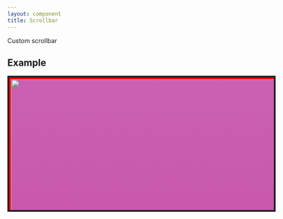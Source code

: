 ```yaml
---
layout: component
title: Scrollbar
---
```


Custom scrollbar

## Example

<style>
	.scrollbar{
		background: #f1f1f1;
		border-radius: 4px;
	}
	.scrollbar>.bar{
		background: #909190;
		border-radius: 4px;
		height: 100px;
		border: solid 1px #6D6D6D;
	}
	.scrollbar-vertical{
		width: 8px;
		height: 100%;
	}
</style>
<div component="scrollbar" style="width: 600px; height: 300px; border: solid 4px #222; background: #444; overflow-y: scroll;">
  <div style="width: 100%; height: 2000px; background: #cb60b3; background: linear-gradient(to bottom, #cb60b3 0%,#c146a1 50%,#a80077 51%,#db36a4 100%); border: solid 4px #f00;">
    <img src="../images/sample/2.jpg" style="object-fit: cover; width: 100%; height: 100%;" />
  </div>
</div>
